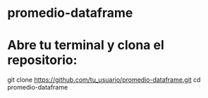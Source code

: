# promedio-dataframe

# Abre tu terminal y clona el repositorio:

git clone https://github.com/tu_usuario/promedio-dataframe.git
cd promedio-dataframe
